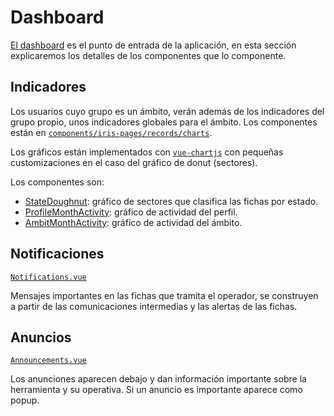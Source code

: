 # Dashboard

[El dashboard](../../src/pages/backoffice/dashboard.vue) es el punto de entrada de la aplicación, en esta sección explicaremos los detalles de los componentes que lo componente.

## Indicadores

Los usuarios cuyo grupo es un ámbito, verán además de los indicadores del grupo propio, unos indicadores globales para el ámbito. Los componentes están en [`components/iris-pages/records/charts`](../../src/components/iris-pages/records/charts).

Los gráficos están implementados con [`vue-chartjs`](https://vue-chartjs.org/guide/) con pequeñas customizaciones en el caso del gráfico de donut (sectores).

Los componentes son:

- [StateDoughnut](../../src/components/iris-pages/records/charts/StateDoughnut.vue): gráfico de sectores que clasifica las fichas por estado.
- [ProfileMonthActivity](../../src/components/iris-pages/records/charts/ProfileMonthActivity.vue): gráfico de actividad del perfil.
- [AmbitMonthActivity](../../src/components/iris-pages/records/charts/AmbitMonthActivity.vue): gráfico de actividad del ámbito.

## Notificaciones

[`Notifications.vue`](../../components/iris-pages/admin/notifications/Notifications.vue)

Mensajes importantes en las fichas que tramita el operador, se construyen a partir de las comunicaciones intermedias y las alertas de las fichas.

## Anuncios

[`Announcements.vue`](../../components/iris-pages/admin/Announcements.vue)

Los anunciones aparecen debajo y dan información importante sobre la herramienta y su operativa. Si un anuncio es importante aparece como popup.